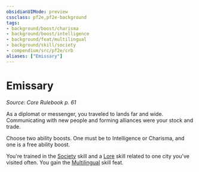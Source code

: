 ```yaml
---
obsidianUIMode: preview
cssclass: pf2e,pf2e-background
tags:
- background/boost/charisma
- background/boost/intelligence
- background/feat/multilingual
- background/skill/society
- compendium/src/pf2e/crb
aliases: ["Emissary"]
---
```

# Emissary
*Source: Core Rulebook p. 61*  

As a diplomat or messenger, you traveled to lands far and wide. Communicating with new people and forming alliances were your stock and trade.

Choose two ability boosts. One must be to Intelligence or Charisma, and one is a free ability boost.

You're trained in the [Society](/compendium/skills.md#Society) skill and a [Lore](/compendium/skills.md#Lore) skill related to one city you've visited often. You gain the [Multilingual](/compendium/feats/multilingual.md) skill feat.